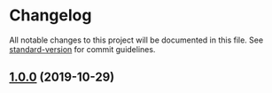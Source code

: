 # Changelog

All notable changes to this project will be documented in this file. See [standard-version](https://github.com/conventional-changelog/standard-version) for commit guidelines.

## [1.0.0](https://github.com/mJehanno/cr-tips/compare/v0.0.0...v1.0.0) (2019-10-29)
